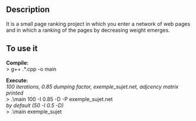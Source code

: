 ## Description

It is a small page ranking project in which you enter a network of web pages and in which a ranking of the pages by decreasing weight emerges.

## To use it
**Compile:** <br/>
	> g++ .\*.cpp -o main <br/>


**Execute:** <br/>
*100 iterations, 0.85 dumping factor, exemple_sujet.net, adjcency matrix printed* <br/>
	> .\main 100 -I 0.85 -D -P exemple_sujet.net <br/>
*by default (50 -I 0.5 -D)* <br/>
	> .\main exemple_sujet
